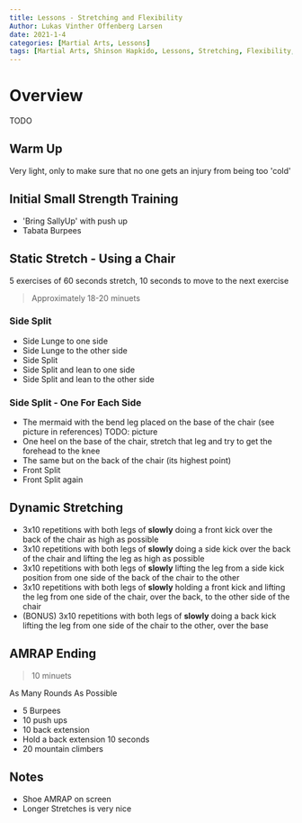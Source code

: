 ```yaml
---
title: Lessons - Stretching and Flexibility
Author: Lukas Vinther Offenberg Larsen
date: 2021-1-4
categories: [Martial Arts, Lessons]
tags: [Martial Arts, Shinson Hapkido, Lessons, Stretching, Flexibility, Strength, Kicks]
---
```


# Overview

TODO

## Warm Up

Very light, only to make sure that no one gets an injury from being too 'cold'

## Initial Small Strength Training

- 'Bring SallyUp' with push up
- Tabata Burpees

## Static Stretch - Using a Chair

5 exercises of 60 seconds stretch, 10 seconds to move to the next exercise

> Approximately 18-20 minuets

### Side Split

- Side Lunge to one side
- Side Lunge to the other side
- Side Split
- Side Split and lean to one side
- Side Split and lean to the other side

### Side Split - One For Each Side

- The mermaid with the bend leg placed on the base of the chair (see picture in references) TODO: picture
- One heel on the base of the chair, stretch that leg and try to get the forehead to the knee
- The same but on the back of the chair (its highest point)
- Front Split
- Front Split again

## Dynamic Stretching

- 3x10 repetitions with both legs of **slowly** doing a front kick over the back of the chair as high as possible
- 3x10 repetitions with both legs of **slowly** doing a side kick over the back of the chair and lifting the leg as high as possible
- 3x10 repetitions with both legs of **slowly** lifting the leg from a side kick position from one side of the back of the chair to the other
- 3x10 repetitions with both legs of **slowly** holding a front kick and lifting the leg from one side of the chair, over the back, to the other side of the chair
- (BONUS) 3x10 repetitions with both legs of **slowly** doing a back kick lifting the leg from one side of the chair to the other, over the base

## AMRAP Ending

> 10 minuets

As Many Rounds As Possible

- 5 Burpees
- 10 push ups
- 10 back extension
- Hold a back extension 10 seconds
- 20 mountain climbers

## Notes

- Shoe AMRAP on screen
- Longer Stretches is very nice
